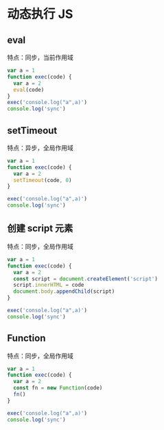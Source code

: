 # 动态执行 JS

## eval

特点：同步，当前作用域

```js
var a = 1
function exec(code) {
  var a = 2
  eval(code)
}
exec('console.log("a",a)')
console.log('sync')
```

## setTimeout

特点：异步，全局作用域

```js
var a = 1
function exec(code) {
  var a = 2
  setTimeout(code, 0)
}

exec('console.log("a",a)')
console.log('sync')
```

## 创建 script 元素

特点：同步，全局作用域

```js
var a = 1
function exec(code) {
  var a = 2
  const script = document.createElement('script')
  script.innerHTML = code
  document.body.appendChild(script)
}

exec('console.log("a",a)')
console.log('sync')
```

## Function

特点：同步，全局作用域

```js
var a = 1
function exec(code) {
  var a = 2
  const fn = new Function(code)
  fn()
}

exec('console.log("a",a)')
console.log('sync')
```
